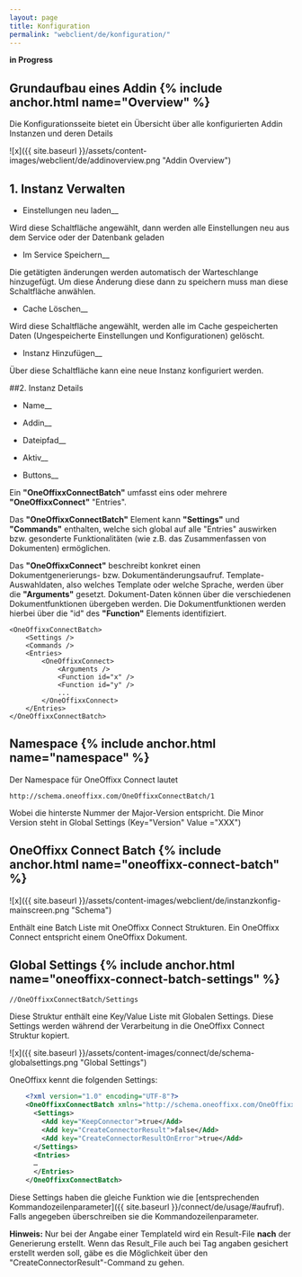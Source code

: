 ```yaml
---
layout: page
title: Konfiguration
permalink: "webclient/de/konfiguration/"
---
```


__in Progress__

## Grundaufbau eines Addin {% include anchor.html name="Overview" %}

Die Konfigurationsseite bietet ein Übersicht über alle konfigurierten Addin Instanzen und deren Details 


![x]({{ site.baseurl }}/assets/content-images/webclient/de/addinoverview.png "Addin Overview")

## 1. Instanz Verwalten

  * Einstellungen neu laden__
  
  Wird diese Schaltfläche angewählt, dann werden alle Einstellungen neu aus dem Service oder der Datenbank geladen
	
  * Im Service Speichern__

  Die getätigten änderungen werden automatisch der Warteschlange hinzugefügt. Um diese Änderung diese dann zu speichern muss man diese Schaltfläche anwählen.
  
  * Cache Löschen__
  
  Wird diese Schaltfläche angewählt, werden alle im Cache gespeicherten Daten (Ungespeicherte Einstellungen und Konfigurationen) gelöscht.
  
  * Instanz Hinzufügen__
  
  Über diese Schaltfläche kann eine neue Instanz konfiguriert werden.
  
##2. Instanz Details

  * Name__
  
  * Addin__
  
  * Dateipfad__
  
  * Aktiv__
  
  * Buttons__    


Ein __"OneOffixxConnectBatch"__ umfasst eins oder mehrere __"OneOffixxConnect"__ "Entries". 

Das __"OneOffixxConnectBatch"__ Element kann __"Settings"__ und __"Commands"__ enthalten, welche sich global auf alle "Entries" auswirken bzw. gesonderte Funktionalitäten (wie z.B. das Zusammenfassen von Dokumenten) ermöglichen.

Das __"OneOffixxConnect"__ beschreibt konkret einen Dokumentgenerierungs- bzw. Dokumentänderungsaufruf. Template-Auswahldaten, also welches Template oder welche Sprache, werden über die __"Arguments"__ gesetzt. 
Dokument-Daten können über die verschiedenen Dokumentfunktionen übergeben werden. Die Dokumentfunktionen werden hierbei über die "id" des __"Function"__ Elements identifiziert.

	<OneOffixxConnectBatch>
		<Settings />
		<Commands />
		<Entries>
			<OneOffixxConnect>
				<Arguments />
				<Function id="x" />
				<Function id="y" />
				...
			</OneOffixxConnect>
		</Entries>
	</OneOffixxConnectBatch>

## Namespace {% include anchor.html name="namespace" %}

Der Namespace für OneOffixx Connect lautet 

	http://schema.oneoffixx.com/OneOffixxConnectBatch/1

Wobei die hinterste Nummer der Major-Version entspricht. Die Minor Version steht in Global Settings (Key="Version" Value ="XXX")


## OneOffixx Connect Batch {% include anchor.html name="oneoffixx-connect-batch" %}

![x]({{ site.baseurl }}/assets/content-images/webclient/de/instanzkonfig-mainscreen.png "Schema")

Enthält eine Batch Liste mit OneOffixx Connect Strukturen. Ein OneOffixx Connect entspricht einem OneOffixx Dokument.

## Global Settings {% include anchor.html name="oneoffixx-connect-batch-settings" %}

	//OneOffixxConnectBatch/Settings

Diese Struktur enthält eine Key/Value Liste mit Globalen Settings. Diese Settings werden während der Verarbeitung in die OneOffixx Connect Struktur kopiert.

![x]({{ site.baseurl }}/assets/content-images/connect/de/schema-globalsettings.png "Global Settings")

OneOffixx kennt die folgenden Settings:

```xml
	<?xml version="1.0" encoding="UTF-8"?>
	<OneOffixxConnectBatch xmlns="http://schema.oneoffixx.com/OneOffixxConnectBatch/1" xmlns:xsi="http://www.w3.org/2001/XMLSchema-instance">
	  <Settings>
		<Add key="KeepConnector">true</Add>
		<Add key="CreateConnectorResult">false</Add>
		<Add key="CreateConnectorResultOnError">true</Add>
	  </Settings>
	  <Entries>
	  …
	  </Entries>
	</OneOffixxConnectBatch>
```

Diese Settings haben die gleiche Funktion wie die [entsprechenden Kommandozeilenparameter]({{ site.baseurl }}/connect/de/usage/#aufruf). Falls angegeben überschreiben sie die Kommandozeilenparameter.

__Hinweis:__ Nur bei der Angabe einer TemplateId wird ein Result-File __nach__ der Generierung erstellt. Wenn das Result_File auch bei Tag angaben gesichert erstellt werden soll, gäbe es die Möglichkeit über den "CreateConnectorResult"-Command zu gehen.


